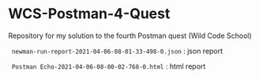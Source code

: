 # WCS-Postman-4-Quest
Repository for my solution to the fourth Postman quest (Wild Code School)

` newman-run-report-2021-04-06-08-01-33-498-0.json` : json report

` Postman Echo-2021-04-06-08-00-02-768-0.html` : html report
